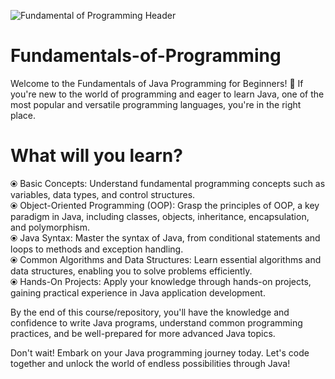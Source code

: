 






![Fundamental of Programming Header](https://github.com/SG-Hangaan/Fundamentals-of-Programming/assets/127215110/a3bf62dc-cf7d-40a7-86d4-7b8dae1caaf7)













# Fundamentals-of-Programming
Welcome to the Fundamentals of Java Programming for Beginners! 🚀 If you're new to the world of programming and eager to learn Java, one of the most popular and versatile programming languages, you're in the right place.

# What will you learn?

⦿ Basic Concepts: Understand fundamental programming concepts such as variables, data types, and control structures. <br>
⦿ Object-Oriented Programming (OOP): Grasp the principles of OOP, a key paradigm in Java, including classes, objects, inheritance, encapsulation, and polymorphism.  <br>
⦿ Java Syntax: Master the syntax of Java, from conditional statements and loops to methods and exception handling.  <br>
⦿ Common Algorithms and Data Structures: Learn essential algorithms and data structures, enabling you to solve problems efficiently. <br>
⦿ Hands-On Projects: Apply your knowledge through hands-on projects, gaining practical experience in Java application development.  <br>



By the end of this course/repository, you'll have the knowledge and confidence to write Java programs, understand common programming practices, and be well-prepared for more advanced Java topics.

Don't wait! Embark on your Java programming journey today. Let's code together and unlock the world of endless possibilities through Java!

